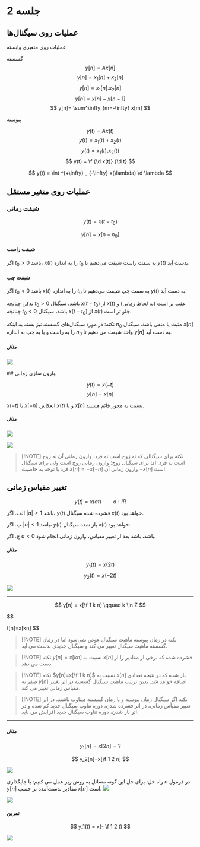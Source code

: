 # جلسه 2

## عملیات روی سیگنال‌ها

عملیات روی متغیری وابسته

گسسته
$$
 y[n]=Ax[n]
$$
$$
 y[n]=x_1[n] + x_2[n]
$$
$$
 y[n]=x_1[n] . x_2[n]
$$
$$
 y[n]=x[n] - x[n-1]
$$
$$
 y[n]= \sum^\infty_{m=-\infty} x[m]
$$

پیوسته

$$
y(t) = Ax(t)
$$
$$
y(t) = x_1(t) + x_2(t)
$$
$$
y(t) = x_1(t) . x_2(t)
$$
$$
y(t) = \f {\d x(t)} {\d t}
$$

$$ y(t) = \int ^{+\infty} _ {-\infty} x(\lambda) \d \lambda $$
## عملیات روی متغیر مستقل

### شیفت زمانی

$$
y(t) = x(t-t_0)
$$

$$
y[n] = x[n-n_0]
$$

#### شیفت راست
اگر $t_0>0$ باشد، $x(t)$ را به اندازه $t_0$ به سمت راست شیفت می‌دهیم تا $y(t)$ بدست آید.

#### شیفت چپ

اگر $t_0 < 0$ باشد $x(t)$ را به اندازه $t_0$ به سمت چپ شیفت می‌دهیم تا $y(t)$ به دست آید.

 تذکر: چنانچه $t_0>0$ باشد، سیگنال $x(t-t_0)$ از $x(t)$ عقب تر است (به لحاظ زمانی) و چنانچه $t_0<0$ باشد، سیگنال $x(t-t_0)$ از $x(t)$ جلو تر است.

نکته: در مورد سیگنال‌های گسسته نیز بسته به اینکه $n_0$ مثبت یا منفی باشد، سیگنال $x[n]$ را به راست و یا به چپ به اندازه $n_0$ واحد شیفت می دهیم تا $y[n]$ به دست آید.


<mesal>

##### مثال

![](assets/Pasted%20image%2020250131175628.png)

</mesal>
## وارون سازی زمانی

$$
y(t) = x(-t)
$$
$$
y[n] = x[n]
$$

$x(-t)$ یا $x[-n]$ انعکاس $x(t)$ و یا $x[n]$ نسبت به محور قائم هستند.

<mesal>

##### مثال

![](assets/Pasted%20image%2020250131182202.png)

![](assets/Pasted%20image%2020250131182224.png)

</mesal>

> [!NOTE] نکته
برای سیگنالی که نه زوج است نه فرد، وارون زمانی آن نه زوج است نه فرد.
اما برای سیگنال زوج؛ وارون زمانی زوج است ولی برای سیگنال فرد با توجه به خاصیت $x[n]=-x[-n]$ وارون زمانی آن $-x[n]$ است.


## تغییر مقیاس زمانی

$$ y(t) = x(at) \qquad a: IR$$

الف. اگر $|a|>1$ باشد، $y(t)$ فشرده شده سیگنال $x(t)$ خواهد بود.

ب. اگر $|a|<1$ باشد، $y(t)$ باز شده سیگنال $x(t)$ خواهد بود.

ج. اگر $a<0$ باشد، باشد بعد از تغییر مقیاس، وارون زمانی انجام شود.


<mesal>

##### مثال

$$
y_1(t) = x(2t)
$$
$$
y_2(t) = x(-2t)
$$

![](assets/Pasted%20image%2020250131182338.png)

</mesal>



---

$$
y[n] = x[\f 1 k n] \qquad k \in Z
$$

$$

t[n]=x[kn]
$$


> [!NOTE] نکته
در زمان پیوسته ماهیت سیگنال عوض نمی‌شود اما در زمان گسسته ماهیت سیگنال تغییر می کند و سیگنال جدیدی بدست می آید.

> [!NOTE] نکته
$y[n]=x[kn]$ نسبت به $x[n]$ فشرده شده که برخی از مقادیر را از دست می دهد.

> [!NOTE] نکته
$y[n]=x[\f 1 k n]$ نسبت به $x[n]$ باز شده که در نتیجه تعدادی صفر به $y[n]$ اضافه خواهد شد. بدین ترتیب ماهیت سیگنال گسسته در اثر تغییر مقیاس زمانی تغییر می کند.

> [!NOTE] نکته
اگر سیگنال زمان پیوسته و یا زمان گسسته متناوب باشند، در اثر تغییر مقیاس زمانی، در اثر فشرده شدن، دوره تناوب سیگنال جدید کم شده و در اثر باز شدن، دوره تناوب سیگنال جدید افزایش می باید.


---

<mesal>

##### مثال

$$
y_1[n]=x[2n] = ?
$$

$$
y_2[n]=x[\f 1 2 n]
$$

![](assets/Pasted%20image%2020250131182531.png)

راه حل:
برای حل این گونه مسائل به روش زیر عمل می کنیم:
با جایگذاری $n$ در فرمول $y[n]$ مقادیر بدست‌آمده بر حسب $x[n]$ است.
![](assets/Pasted%20image%2020250131182655.png)

![](assets/Pasted%20image%2020250131182713.png)

</mesal>

<tamrin>

#### تمرین

$$
y_1(t) = x(- \f 1 2 t)
$$

![](assets/Pasted%20image%2020250131182801.png)

</tamrin>

